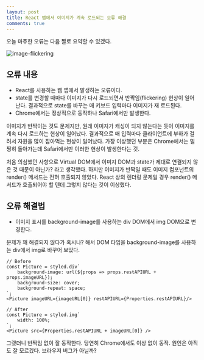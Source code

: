 ```yaml
---
layout: post
title: React 앱에서 이미지가 계속 로드되는 오류 해결
comments: true
---
```


오늘 마주한 오류는 다음 짤로 요약할 수 있겠다.

![image-flickering](/assets/img/programming/190815/1.gif)

## 오류 내용
* React를 사용하는 웹 앱에서 발생하는 오류이다.
* state를 변경할 때마다 이미지가 다시 로드되면서 반짝임(flickering) 현상이 일어난다.
결과적으로 state를 바꾸는 매 키보드 입력마다 이미지가 재 로드된다.
* Chrome에서는 정상적으로 동작하나 Safari에서만 발생한다.

이미지가 반짝이는 것도 문제지만, 원래 이미지가 캐싱이 되지 않는다는 듯이 이미지를 계속 다시 로드하는 현상이 일어났다.
결과적으로 매 입력마다 클라이언트에 부하가 걸려서 자원을 많이 잡아먹는 현상이 일어났다.
가장 이상했던 부분은 Chrome에서는 멀쩡히 돌아가는데 Safari에서만 이러한 현상이 발생한다는 것. 

처음 의심했던 사항으로 Virtual DOM에서 이미지 DOM과 state가 제대로 연결되지 않은 것 때문이 아닌가? 라고 생각했다.
하지만 이미지가 반짝일 때도 이미지 컴포넌트의 render() 메서드는 전혀 호출되지 않았다.
React 상의 렌더링 문제일 경우 render() 메서드가 호출되어야 할 텐데 그렇지 않다는 것이 이상했다.

## 오류 해결법
* 이미지 표시를 background-image를 사용하는 div DOM에서 img DOM으로 변경한다.

문제가 꽤 해결되지 않다가 혹시나? 해서 DOM 타입을 background-image를 사용하는 div에서 img로 바꾸어 보았다.
```
// Before
const Picture = styled.div`
    background-image: url(${props => props.restAPIURL + props.imageURL});
    background-size: cover;
    background-repeat: space;
`;
<Picture imageURL={imageURL[0]} restAPIURL={Properties.restAPIURL}/>

// After
const Picture = styled.img`
    width: 100%;
`;
<Picture src={Properties.restAPIURL + imageURL[0]} />
```

그랬더니 반짝임 없이 잘 동작한다. 당연히 Chrome에서도 이상 없이 동작.
원인은 아직도 잘 모르겠다. 브라우저 버그가 아닐까?